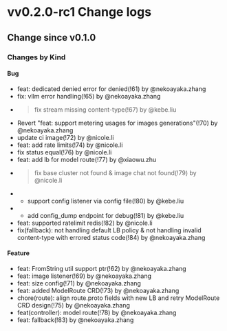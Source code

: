 
# vv0.2.0-rc1 Change logs

## Change since v0.1.0

### Changes by Kind

#### Bug

- feat: dedicated denied error for denied(!61) by @nekoayaka.zhang
- fix: vllm error handling(!65) by @nekoayaka.zhang
- > fix stream missing content-type(!67) by @kebe.liu
- Revert "feat: support metering usages for images generations"(!70) by @nekoayaka.zhang
- update ci image(!72) by @nicole.li
- feat: add rate limits(!74) by @nicole.li
- fix status equal(!76) by @nicole.li
- feat: add lb for model route(!77) by @xiaowu.zhu
- >fix base cluster not found & image chat not found(!79) by @nicole.li
- + support config listener via config file(!80) by @kebe.liu
- + add config_dump endpoint for debug(!81) by @kebe.liu
- feat: supported ratelimit redis(!82) by @nicole.li
- fix(fallback): not handling default LB policy & not handling invalid content-type with errored status code(!84) by @nekoayaka.zhang


#### Feature

- feat: FromString util support ptr(!62) by @nekoayaka.zhang
- feat: image listener(!69) by @nekoayaka.zhang
- feat: size config(!71) by @nekoayaka.zhang
- feat: added ModelRoute CRD(!73) by @nekoayaka.zhang
- chore(route): align route.proto fields with new LB and retry ModelRoute CRD design(!75) by @nekoayaka.zhang
- feat(controller): model route(!78) by @nekoayaka.zhang
- feat: fallback(!83) by @nekoayaka.zhang




